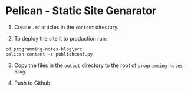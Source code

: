 # Pelican - Static Site Genarator

1) Create `.md` articles in the `content` directory.

2) To deploy the site it to production run:

```
cd programming-notes-blog\src
pelican content -s publishconf.py
```

3) Copy the files in the `output` directory to the root of `programming-notes-blog`.

4) Push to Github
